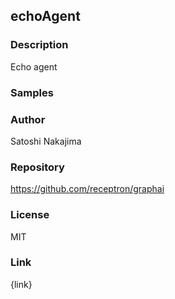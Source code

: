 ## echoAgent

### Description

Echo agent

### Samples



### Author

Satoshi Nakajima

### Repository

https://github.com/receptron/graphai


### License

MIT


### Link

{link}